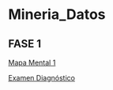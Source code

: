 # Mineria_Datos

## FASE 1

[Mapa Mental 1](https://github.com/DianaVG/Mineria_Datos/blob/main/MapaMental_1_1877498.pdf)

[Examen Diagnóstico](https://github.com/DianaVG/Mineria_Datos/blob/main/Ex-Diagnostico_1877498.pdf)




